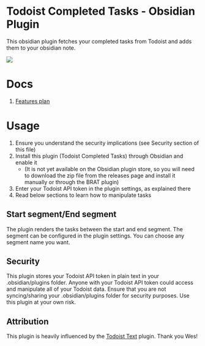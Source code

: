 # Todoist Completed Tasks - Obsidian Plugin

This obsidian plugin fetches your completed tasks from Todoist and adds them to your obsidian note.

![](https://media0.giphy.com/media/AA77QNDGKG1SIZOHjk/giphy.gif?cid=790b761136fba1ad0e7d6dd47af2b5ead7f8dc6f641d87bc&rid=giphy.gif)

# Docs
1. [Features plan](docs/FEATURES.md)

# Usage
1. Ensure you understand the security implications (see Security section of this file)
2. Install this plugin (Todoist Completed Tasks) through Obsidian and enable it
   - (It is not yet available on the Obsidian plugin store, so you will need to download the zip file from the releases page and install it manually or through the BRAT plugin)
3. Enter your Todoist API token in the plugin settings, as explained there
4. Read below sections to learn how to manipulate tasks

## Start segment/End segment
The plugin renders the tasks between the start and end segment.
The segment can be configured in the plugin settings. You can choose any segment name you want.

## Security 
This plugin stores your Todoist API token in plain text in your .obsidian/plugins folder. Anyone with your Todoist API token could access and manipulate all of your Todoist data. Ensure that you are not syncing/sharing your .obsidian/plugins folder for security purposes. Use this plugin at your own risk.


## Attribution
This plugin is heavily influenced by the [Todoist Text](https://github.com/wesmoncrief/obsidian-todoist-text) plugin. Thank you Wes!
